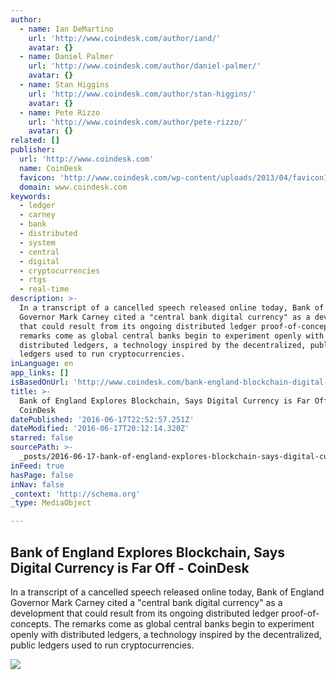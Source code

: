 ```yaml
---
author:
  - name: Ian DeMartino
    url: 'http://www.coindesk.com/author/iand/'
    avatar: {}
  - name: Daniel Palmer
    url: 'http://www.coindesk.com/author/daniel-palmer/'
    avatar: {}
  - name: Stan Higgins
    url: 'http://www.coindesk.com/author/stan-higgins/'
    avatar: {}
  - name: Pete Rizzo
    url: 'http://www.coindesk.com/author/pete-rizzo/'
    avatar: {}
related: []
publisher:
  url: 'http://www.coindesk.com'
  name: CoinDesk
  favicon: 'http://www.coindesk.com/wp-content/uploads/2013/04/favicon1.ico?b6542b'
  domain: www.coindesk.com
keywords:
  - ledger
  - carney
  - bank
  - distributed
  - system
  - central
  - digital
  - cryptocurrencies
  - rtgs
  - real-time
description: >-
  In a transcript of a cancelled speech released online today, Bank of England
  Governor Mark Carney cited a "central bank digital currency" as a development
  that could result from its ongoing distributed ledger proof-of-concepts. The
  remarks come as global central banks begin to experiment openly with
  distributed ledgers, a technology inspired by the decentralized, public
  ledgers used to run cryptocurrencies.
inLanguage: en
app_links: []
isBasedOnUrl: 'http://www.coindesk.com/bank-england-blockchain-digital-currency/'
title: >-
  Bank of England Explores Blockchain, Says Digital Currency is Far Off -
  CoinDesk
datePublished: '2016-06-17T22:52:57.251Z'
dateModified: '2016-06-17T20:12:14.320Z'
starred: false
sourcePath: >-
  _posts/2016-06-17-bank-of-england-explores-blockchain-says-digital-currency-i.md
inFeed: true
hasPage: false
inNav: false
_context: 'http://schema.org'
_type: MediaObject

---
```

<article style=""><h1>Bank of England Explores Blockchain, Says Digital Currency is Far Off - CoinDesk</h1><p>In a transcript of a cancelled speech released online today, Bank of England Governor Mark Carney cited a "central bank digital currency" as a development that could result from its ongoing distributed ledger proof-of-concepts. The remarks come as global central banks begin to experiment openly with distributed ledgers, a technology inspired by the decentralized, public ledgers used to run cryptocurrencies.</p><img src="http://media.coindesk.com/2016/06/bank-of-england-pounds-e1466190738219.jpg" /></article>